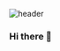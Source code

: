 ![header](https://capsule-render.vercel.app/api?type=waving&color=auto&height=300&section=header&text=안녕하세요!&fontSize=50&fontColor=FFFFFF&animation=fadeIn&fontAlignY=38&desc=신희성의%20깃%20허브%20저장소에%20오신것을%20환영합니다&descAlignY=55&descAlign=50&descSize=35)

### Hi there 👋

<!--
**SHINISEONG/SHINISEONG** is a ✨ _special_ ✨ repository because its `README.md` (this file) appears on your GitHub profile.

Here are some ideas to get you started:

- 🔭 I’m currently working on ...
- 🌱 I’m currently learning ...
- 👯 I’m looking to collaborate on ...
- 🤔 I’m looking for help with ...
- 💬 Ask me about ...
- 📫 How to reach me: ...
- 😄 Pronouns: ...
- ⚡ Fun fact: ...
-->

